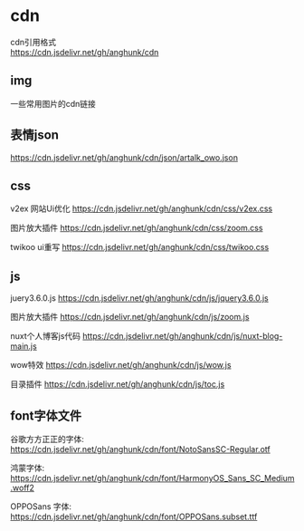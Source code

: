 # cdn

cdn引用格式  
https://cdn.jsdelivr.net/gh/anghunk/cdn

## img

一些常用图片的cdn链接

## 表情json

https://cdn.jsdelivr.net/gh/anghunk/cdn/json/artalk_owo.json

## css

v2ex 网站Ui优化 https://cdn.jsdelivr.net/gh/anghunk/cdn/css/v2ex.css

图片放大插件 https://cdn.jsdelivr.net/gh/anghunk/cdn/css/zoom.css

twikoo ui重写 https://cdn.jsdelivr.net/gh/anghunk/cdn/css/twikoo.css

## js

juery3.6.0.js https://cdn.jsdelivr.net/gh/anghunk/cdn/js/jquery3.6.0.js

图片放大插件 https://cdn.jsdelivr.net/gh/anghunk/cdn/js/zoom.js

nuxt个人博客js代码 https://cdn.jsdelivr.net/gh/anghunk/cdn/js/nuxt-blog-main.js

wow特效 https://cdn.jsdelivr.net/gh/anghunk/cdn/js/wow.js

目录插件 https://cdn.jsdelivr.net/gh/anghunk/cdn/js/toc.js

## font字体文件

谷歌方方正正的字体: https://cdn.jsdelivr.net/gh/anghunk/cdn/font/NotoSansSC-Regular.otf

鸿蒙字体: https://cdn.jsdelivr.net/gh/anghunk/cdn/font/HarmonyOS_Sans_SC_Medium.woff2

OPPOSans 字体: https://cdn.jsdelivr.net/gh/anghunk/cdn/font/OPPOSans.subset.ttf
